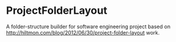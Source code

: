 # ProjectFolderLayout
A folder-structure builder for software engineering project based on http://hiltmon.com/blog/2012/06/30/project-folder-layout work.
